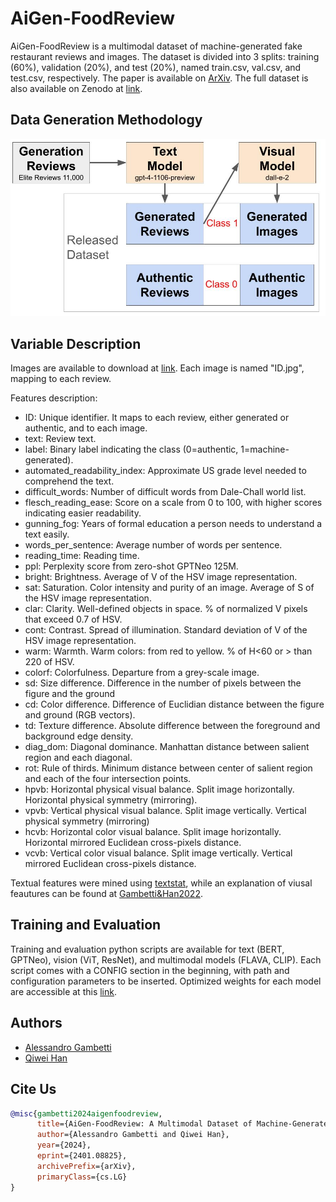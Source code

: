 # AiGen-FoodReview 

AiGen-FoodReview is a multimodal dataset of machine-generated fake restaurant reviews and images.
The dataset is divided into 3 splits: training (60%), validation (20%), and test (20%), named train.csv, val.csv, and test.csv, respectively. 
The paper is available on [ArXiv](https://arxiv.org/abs/2401.08825).
The full dataset is also available on Zenodo at [link](https://zenodo.org/records/10511456).

## Data Generation Methodology
![alt text](assets/method.jpeg)

## Variable Description
Images are available to download at [link](https://drive.google.com/file/d/1FzBIklsUkNaBKdCWvjbeb3h4PH1zUI3Q/view?usp=sharing).
Each image is named "ID.jpg", mapping to each review. 

Features description: 

- ID: Unique identifier. It maps to each review, either generated or authentic, and to each image. 
- text: Review text.
- label: Binary label indicating the class (0=authentic, 1=machine-generated).
- automated_readability_index: Approximate US grade level needed to comprehend the text.
- difficult_words: Number of difficult words from Dale-Chall world list.
- flesch_reading_ease: Score on a scale from 0 to 100, with higher scores indicating easier readability.
- gunning_fog: Years of formal education a person needs to understand a text easily.
- words_per_sentence: Average number of words per sentence. 
- reading_time: Reading time.
- ppl: Perplexity score from zero-shot GPTNeo 125M. 
- bright: Brightness. Average of V of the HSV image representation.
- sat: Saturation. Color intensity and purity of an image. Average of S of the HSV image representation.
- clar: Clarity. Well-defined objects in space. % of normalized V pixels that exceed 0.7 of HSV.
- cont: Contrast. Spread of illumination. Standard deviation of V of the HSV image representation.
- warm: Warmth. Warm colors: from red to yellow. % of H<60 or $>$ than 220 of HSV.
- colorf: Colorfulness. Departure from a grey-scale image.
- sd: Size difference. Difference in the number of pixels between the figure and the ground
- cd: Color difference. Difference of Euclidian distance between the figure and ground (RGB vectors).
- td: Texture difference. Absolute difference between the foreground and background edge density.
- diag_dom: Diagonal dominance. Manhattan distance between salient region and each diagonal.
- rot: Rule of thirds. Minimum distance between center of salient region and each of the four intersection points.
- hpvb: Horizontal physical visual balance. Split image horizontally. Horizontal physical symmetry (mirroring).
- vpvb: Vertical physical visual balance. Split image vertically. Vertical physical symmetry (mirroring)
- hcvb: Horizontal color visual balance. Split image horizontally. Horizontal mirrored Euclidean cross-pixels distance.
- vcvb: Vertical color visual balance. Split image vertically. Vertical mirrored Euclidean cross-pixels distance.

Textual features were mined using [textstat](https://pypi.org/project/textstat/), while an explanation of viusal feautures can be found at [Gambetti&Han2022](https://www.emerald.com/insight/content/doi/10.1108/IJCHM-09-2021-1206/full/html).

## Training and Evaluation
Training and evaluation python scripts are available for text (BERT, GPTNeo), vision (ViT, ResNet), and multimodal models (FLAVA, CLIP). Each script comes with a CONFIG section in the beginning, with path and configuration parameters to be inserted. Optimized weights for each model are accessible at this [link](https://drive.google.com/file/d/1aYz5G6z9BL7mv9dL-JV2iay25EuKbgqn/view?usp=sharing). 

## Authors
- [Alessandro Gambetti](https://scholar.google.com/citations?user=F0MfEx8AAAAJ&hl=en)
- [Qiwei Han](https://scholar.google.com/citations?user=koBWI88AAAAJ&hl=en)

## Cite Us
```bibtex
@misc{gambetti2024aigenfoodreview,
      title={AiGen-FoodReview: A Multimodal Dataset of Machine-Generated Restaurant Reviews and Images on Social Media}, 
      author={Alessandro Gambetti and Qiwei Han},
      year={2024},
      eprint={2401.08825},
      archivePrefix={arXiv},
      primaryClass={cs.LG}
}
```